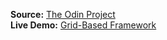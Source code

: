 **Source:** [The Odin Project](https://www.theodinproject.com/paths/full-stack-javascript/courses/html-and-css/lessons/design-your-own-grid-based-framework)\
**Live Demo:** [Grid-Based Framework](https://igorlimamendes.github.io/grid-based-framework/)

